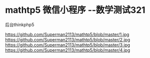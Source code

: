 # mathtp5  微信小程序 --数学测试321
后台thinkphp5

https://github.com/Superman2113/mathtp5/blob/master/1.jpg
https://github.com/Superman2113/mathtp5/blob/master/2.jpg
https://github.com/Superman2113/mathtp5/blob/master/3.jpg
https://github.com/Superman2113/mathtp5/blob/master/4.jpg
